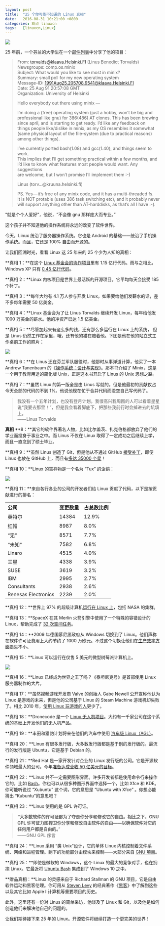 ```yaml
---
layout: post
title:	"25 个你可能不知道的 Linux 真相"
date:	2016-08-31 10:21:00 +0800 
categories:	观点 linuxcn 
tags:	[linuxcn,Linux]
---
```



![](/Asserts/Images/album/201608/30/140956tjpessuxq11zuvc8.jpg)


25 年前，一个芬兰的大学生在一个[邮件列表](https://groups.google.com/forum/#!topic/comp.os.minix/dlNtH7RRrGA%5B1-25%5D)中分享了他的项目：



> 
> From: torvalds@klaava.Helsinki.FI (Linus Benedict Torvalds)  
> Newsgroups: comp.os.minix  
> Subject: What would you like to see most in minix?  
> Summary: small poll for my new operating system  
> Message-ID: <1991Aug25.205708.9541@klaava.Helsinki.FI>  
> Date: 25 Aug 91 20:57:08 GMT  
> Organization: University of Helsinki
> 
> 
> Hello everybody out there using minix —
> 
> 
> I’m doing a (free) operating system (just a hobby, won’t be big and  
> professional like gnu) for 386(486) AT clones. This has been brewing  
> since april, and is starting to get ready. I’d like any feedback on  
> things people like/dislike in minix, as my OS resembles it somewhat  
> (same physical layout of the file-system (due to practical reasons)  
> among other things).
> 
> 
> I’ve currently ported bash(1.08) and gcc(1.40), and things seem to work.   
> This implies that I’ll get something practical within a few months, and  
> I’d like to know what features most people would want. Any suggestions  
> are welcome, but I won’t promise I’ll implement them :-)
> 
> 
> Linus (torv…@kruuna.helsinki.fi)
> 
> 
> PS. Yes — it’s free of any minix code, and it has a multi-threaded fs.   
> It is NOT protable (uses 386 task switching etc), and it probably never  
> will support anything other than AT-harddisks, as that’s all I have :-(.
> 
> 
> 


“就是个个人爱好”，他说，“不会像 gnu 那样庞大而专业。”


这个孩子并不知道他的操作系统将永远的改变了软件世界。


今天，Linux 统治了服务器操作系统。它也是 Android 的基础——统治了手机操作系统。而且，它还是 100% 自由而开源的。


让我们回溯时光，看看 Linux 这 25 年来的 25 个少为人知的真相：


**真相 1：**在这个 [Linux 基金会的协作项目](http://collabprojects.linuxfoundation.org/)里有 1.15 亿行代码。而与之相比，Windows XP 只有 [0.45 亿行代码](https://www.facebook.com/windows/posts/155741344475532)。


**真相 2：**Linux 内核项目是世界上最活跃的开源项目。它平均每天会接受 185 个补丁。


**真相 3：**每年大约有 4.1 万人参与开发 Linux，如果要给他们发薪水的话，差不多每年需要 50 亿美金。


**真相 4：**Linux 基金会为了让 Linus Torvalds 继续开发 Linux，每年给他发 1000 万美金的薪水。他的净资产已达 1.5 亿美金。


**真相 5：**尽管加起来有这么多的钱，还有那么多运行在 Linux 上的系统， 但是 Linus 仍然工作在家里，哦，还有他的猫在陪着他。下图是他在他的站立式工作桌前工作的照片：


![](/Asserts/Images/album/201608/30/130943jq7a9k4fmk4ja7kk.png)


**真相 6：**在 Linus 还在芬兰军队服役时，他那时从事弹道计算，他买了一本 Andrew Tanenbaum 的《[操作系统：设计与实现](http://amzn.to/2bQyDGB)》。那本书介绍了 Minix ，这是一个用于教育用途的简化版 Unix，正是这本书开启了 Linus 的 Unix 思想之路。


**真相 7：**虽然 Linux 的第一版全是由 Linus 写就的，但是他最初的贡献仅占今天全部的代码的不到 1%。他说他现在忙于合并代码而没空自己写代码了。



> 我没有一个五年计划，也没有登月计划。我很高兴我周围的人可以看着星星说“我要去那里！”，但是我会看着脚底下，把那些我前行时会掉进去的坑填上。  
> —— Linus Torvalds


**真相** **8：**其它的软件界著名人物，比如比尔盖茨、扎克伯格都放弃了他们的学业而投身于事业之中。而 Linus 不仅在 Linux 取得了一定成功之后继续上学，而且一直念到了硕士毕业。


**真相 9：**虽然 Linus 创造了 Git，但是他从不通过 GitHub [接受补丁](http://www.wired.com/2012/05/torvalds_github/)，即便 Linux 也放在 GitHub 上，而且有[多达 35000 个星](https://github.com/torvalds/linux)！


**真相 10：**Linux 的吉祥物是一个名为 “Tux” 的企鹅：


![](/Asserts/Images/album/201608/30/132318dlb6isglpvfpoljp.png)


**真相 11：**来自各行各业的公司的开发者们给 Linux 贡献了代码，以下是按贡献进行的排名：




|  |  |  |
| --- | --- | --- |
| **公司** | **变更数量** | **占总数比例** |
| 英特尔 | 14384 | 12.9% |
| 红帽 | 8987 | 8.0% |
| “无” | 8571 | 7.7% |
| “未知” | 7582 | 6.8% |
| Linaro | 4515 | 4.0% |
| 三星 | 4338 | 3.9% |
| SUSE | 3619 | 3.2% |
| IBM | 2995 | 2.7% |
| Consultants | 2938 | 2.6% |
| Renesas Electronics  | 2239 | 2.0% |


**真相 12：**世界上 97% 的超级计算机[运行在 Linux 上](http://www.zdnet.com/article/linux-dominates-supercomputers-as-never-before/)，包括 NASA 的集群。


**真相 13：**SpaceX 在其 Merlin 火箭引擎中使用了一个特殊的容错设计的 Linux，帮助完成了 [32 次空间任务](http://www.spacex.com/missions)。


**真相 14：**2009 年德国慕尼黑政府从 Windows 切换到了 Linux。他们声称在软件许可证费用上大约节约了 1000 万欧元。不过这个切换让他们在[生产效率方面损失](http://www.techrepublic.com/article/after-three-years-of-linux-munich-reveals-draft-of-crunch-report-that-could-decide-its-open-source/)不小。


**真相 15：**Linux 可以运行在仅售 5 美元的微型树莓派计算机上。


![](/Asserts/Images/album/201608/30/133417ho47ol7a3eths17u.jpg)


**真相 16：**Linux 已经成为世界之王了吗？《泰坦尼克号》是首部使用 Linux 服务器制作的大片。


**真相 17：**虽然视频游戏开发商 Valve 的创始人 Gabe Newell 公开宣称他认为 Linux 是游戏的未来，但是他的公司基于 Linux 的 Steam Machine 游戏机却失败了。相比 2010 年，[使用 Linux 玩游戏的人](https://en.wikipedia.org/wiki/Linux_gaming#Adoption_by_game_engines)更少了。


**真相 18：**Dronecode 是一个 [Linux 无人机项目](https://www.dronecode.org/)。大约有一千家公司在这个系统的基础上开发他们的无人机产品。


**真相 19：**丰田和猎豹计划将来在他们的汽车中使用 [汽车级 Linux（AGL）](https://www.automotivelinux.org/)。


**真相 20：**Linux 有很多发行版，大多数发行版都是基于别的发行版的。最流行的发行版是 Ubuntu，它是基于 Debian 的。


**真相 21：**Red Hat 是一家开发针对企业的 Linux 发行版的公司。它是开源软件领域最大的公司，今年[准备达成营收 50 亿美元的目标](https://techcrunch.com/2016/06/21/as-red-hat-aims-for-5-billion-in-revenue-linux-wont-be-only-driver/)。


**真相 22：**Linux 并不一定需要图形界面。许多开发者都是使用命令行来操作它的，比如 [Bash](https://www.gnu.org/software/bash/)。你也可以从很多种图形界面中选择一个，比如 Xfce 和 KDE。你可能听说过 “Xubuntu” 这个词，它的意思是 “Ubuntu with Xfce” 。你想必能猜出 “Kubuntu”的意思吧？


**真相 23：**Linux 使用的是 GPL 许可证。



> **“大多数软件的许可证都为了夺走你分享和修改它的自由。相比之下，GNU GPL 许可证力图捍卫你分享和修改自由软件的自由——以确保软件对它的任何用户都是自由的。**”   
> —— GNU GPL 序言


**真相 24：**Linux 采用 “类 Unix”设计，它的单体 Linux 内核控制着文件系统、网络和进程管理。剩下的功能部分由模块来控制——大部分来自 [GNU 项目](https://www.gnu.org/home.en.html)。


**真相 25：**即使是微软的 Windows ，这个 Linux 的最大的竞争对手，也在拥抱 Linux。它最近将 [Ubuntu Bash](http://thenextweb.com/opinion/2016/03/31/bash-windows-incredibly-exciting-frightening/#gref) 集成到了 Windows 10 之中。


**赠品真相：**Linux 的灵感来自于 Richard Stallman 的 GNU 项目，它是自由软件运动和黑客伦理。你可用从 [Steven Levy](https://medium.com/u/2fff2fb3e70a) 的经典著作《[黑客](http://amzn.to/2bIHlYP)》中了解到这些以及其它比如 Apple I 计算机等重要项目的历史。


此外，这里还有一份对 Linus 的简单采访，他谈及了 Linux 和 Git，以及他是如何创造他们来解决他自己的问题的。







让我们期待接下来 25 年的 Linux。开源软件将继续打造一个更完美的世界！
